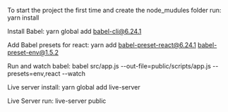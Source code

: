 To start the project the first time and create the node_mudules folder run:
yarn install

Install Babel:
yarn global add babel-cli@6.24.1

Add Babel presets for react:
yarn add babel-preset-react@6.24.1 babel-preset-env@1.5.2 

Run and watch babel:
babel src/app.js --out-file=public/scripts/app.js --presets=env,react --watch

Live server install:
yarn global add live-server

Live Server run:
live-server public
